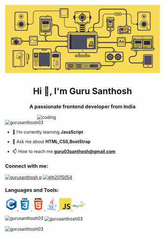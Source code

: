 ![logo](https://github.com/gurusanthosh03/gurusanthosh03/blob/main/js.gif)
<h1 align="center">Hi 👋, I'm Guru Santhosh</h1>
<h3 align="center">A passionate frontend developer from India</h3>

<img align="right" alt="coding" width="400" src="https://user-images.githubusercontent.com/83969467/204139392-825f3781-f5c9-4e27-a9a1-a8d2c4a7e41c.gif">

<p align="left"> <img src="https://komarev.com/ghpvc/?username=gurusanthosh03&label=Profile%20views&color=0e75b6&style=flat" alt="gurusanthosh03" /> </p>

- 🌱 I’m currently learning **JavaScript**

- 💬 Ask me about **HTML,CSS,BootStrap**

- 📫 How to reach me **guru03santhosh@gmail.com**

<h3 align="left">Connect with me:</h3>
<p align="left">
<a href="https://linkedin.com/in/gurusanthosh03" target="blank"><img align="center" src="https://raw.githubusercontent.com/rahuldkjain/github-profile-readme-generator/master/src/images/icons/Social/linked-in-alt.svg" alt="gurusanthosh p" height="30" width="40" /></a>
<a href="https://www.hackerrank.com/@h2015054" target="blank"><img align="center" src="https://raw.githubusercontent.com/rahuldkjain/github-profile-readme-generator/master/src/images/icons/Social/hackerrank.svg" alt="@h2015054" height="30" width="40" /></a>
</p>

<h3 align="left">Languages and Tools:</h3>
<p align="left"> <a href="https://www.cprogramming.com/" target="_blank" rel="noreferrer"> <img src="https://raw.githubusercontent.com/devicons/devicon/master/icons/c/c-original.svg" alt="c" width="40" height="40"/> </a> <a href="https://www.w3schools.com/css/" target="_blank" rel="noreferrer"> <img src="https://raw.githubusercontent.com/devicons/devicon/master/icons/css3/css3-original-wordmark.svg" alt="css3" width="40" height="40"/> </a> <a href="https://www.w3.org/html/" target="_blank" rel="noreferrer"> <img src="https://raw.githubusercontent.com/devicons/devicon/master/icons/html5/html5-original-wordmark.svg" alt="html5" width="40" height="40"/> </a> <a href="https://www.java.com" target="_blank" rel="noreferrer"> <img src="https://raw.githubusercontent.com/devicons/devicon/master/icons/java/java-original.svg" alt="java" width="40" height="40"/> </a> <a href="https://developer.mozilla.org/en-US/docs/Web/JavaScript" target="_blank" rel="noreferrer"> <img src="https://raw.githubusercontent.com/devicons/devicon/master/icons/javascript/javascript-original.svg" alt="javascript" width="40" height="40"/> </a> <a href="https://www.mysql.com/" target="_blank" rel="noreferrer"> <img src="https://raw.githubusercontent.com/devicons/devicon/master/icons/mysql/mysql-original-wordmark.svg" alt="mysql" width="40" height="40"/> </a> </p>

<p><img align="left" src="https://github-readme-stats.vercel.app/api/top-langs?username=gurusanthosh03&show_icons=true&locale=en&layout=compact" alt="gurusanthosh03" /></p>

<p>&nbsp;<img align="center" src="https://github-readme-stats.vercel.app/api?username=gurusanthosh03&show_icons=true&locale=en" alt="gurusanthosh03" /></p>

<p><img align="center" src="https://github-readme-streak-stats.herokuapp.com/?user=gurusanthosh03&" alt="gurusanthosh03" /></p>
